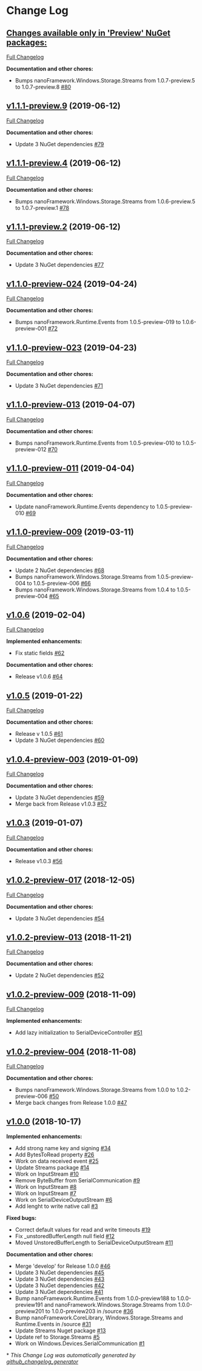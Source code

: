 # Change Log

## [**Changes available only in 'Preview' NuGet packages:**](https://github.com/nanoframework/lib-Windows.Devices.SerialCommunication/tree/HEAD)

[Full Changelog](https://github.com/nanoframework/lib-Windows.Devices.SerialCommunication/compare/v1.1.1-preview.9...HEAD)

**Documentation and other chores:**

- Bumps nanoFramework.Windows.Storage.Streams from 1.0.7-preview.5 to 1.0.7-preview.8 [\#80](https://github.com/nanoframework/lib-Windows.Devices.SerialCommunication/pull/80)

## [v1.1.1-preview.9](https://github.com/nanoframework/lib-Windows.Devices.SerialCommunication/tree/v1.1.1-preview.9) (2019-06-12)
[Full Changelog](https://github.com/nanoframework/lib-Windows.Devices.SerialCommunication/compare/v1.1.1-preview.4...v1.1.1-preview.9)

**Documentation and other chores:**

- Update 3 NuGet dependencies [\#79](https://github.com/nanoframework/lib-Windows.Devices.SerialCommunication/pull/79)

## [v1.1.1-preview.4](https://github.com/nanoframework/lib-Windows.Devices.SerialCommunication/tree/v1.1.1-preview.4) (2019-06-12)
[Full Changelog](https://github.com/nanoframework/lib-Windows.Devices.SerialCommunication/compare/v1.1.1-preview.2...v1.1.1-preview.4)

**Documentation and other chores:**

- Bumps nanoFramework.Windows.Storage.Streams from 1.0.6-preview.5 to 1.0.7-preview.1 [\#78](https://github.com/nanoframework/lib-Windows.Devices.SerialCommunication/pull/78)

## [v1.1.1-preview.2](https://github.com/nanoframework/lib-Windows.Devices.SerialCommunication/tree/v1.1.1-preview.2) (2019-06-12)
[Full Changelog](https://github.com/nanoframework/lib-Windows.Devices.SerialCommunication/compare/v1.1.0-preview-024...v1.1.1-preview.2)

**Documentation and other chores:**

- Update 3 NuGet dependencies [\#77](https://github.com/nanoframework/lib-Windows.Devices.SerialCommunication/pull/77)

## [v1.1.0-preview-024](https://github.com/nanoframework/lib-Windows.Devices.SerialCommunication/tree/v1.1.0-preview-024) (2019-04-24)
[Full Changelog](https://github.com/nanoframework/lib-Windows.Devices.SerialCommunication/compare/v1.1.0-preview-023...v1.1.0-preview-024)

**Documentation and other chores:**

- Bumps nanoFramework.Runtime.Events from 1.0.5-preview-019 to 1.0.6-preview-001 [\#72](https://github.com/nanoframework/lib-Windows.Devices.SerialCommunication/pull/72)

## [v1.1.0-preview-023](https://github.com/nanoframework/lib-Windows.Devices.SerialCommunication/tree/v1.1.0-preview-023) (2019-04-23)
[Full Changelog](https://github.com/nanoframework/lib-Windows.Devices.SerialCommunication/compare/v1.1.0-preview-013...v1.1.0-preview-023)

**Documentation and other chores:**

- Update 3 NuGet dependencies [\#71](https://github.com/nanoframework/lib-Windows.Devices.SerialCommunication/pull/71)

## [v1.1.0-preview-013](https://github.com/nanoframework/lib-Windows.Devices.SerialCommunication/tree/v1.1.0-preview-013) (2019-04-07)
[Full Changelog](https://github.com/nanoframework/lib-Windows.Devices.SerialCommunication/compare/v1.1.0-preview-011...v1.1.0-preview-013)

**Documentation and other chores:**

- Bumps nanoFramework.Runtime.Events from 1.0.5-preview-010 to 1.0.5-preview-012 [\#70](https://github.com/nanoframework/lib-Windows.Devices.SerialCommunication/pull/70)

## [v1.1.0-preview-011](https://github.com/nanoframework/lib-Windows.Devices.SerialCommunication/tree/v1.1.0-preview-011) (2019-04-04)
[Full Changelog](https://github.com/nanoframework/lib-Windows.Devices.SerialCommunication/compare/v1.1.0-preview-009...v1.1.0-preview-011)

**Documentation and other chores:**

- Update nanoFramework.Runtime.Events dependency to 1.0.5-preview-010 [\#69](https://github.com/nanoframework/lib-Windows.Devices.SerialCommunication/pull/69)

## [v1.1.0-preview-009](https://github.com/nanoframework/lib-Windows.Devices.SerialCommunication/tree/v1.1.0-preview-009) (2019-03-11)
[Full Changelog](https://github.com/nanoframework/lib-Windows.Devices.SerialCommunication/compare/v1.0.6...v1.1.0-preview-009)

**Documentation and other chores:**

- Update 2 NuGet dependencies [\#68](https://github.com/nanoframework/lib-Windows.Devices.SerialCommunication/pull/68)
- Bumps nanoFramework.Windows.Storage.Streams from 1.0.5-preview-004 to 1.0.5-preview-006 [\#66](https://github.com/nanoframework/lib-Windows.Devices.SerialCommunication/pull/66)
- Bumps nanoFramework.Windows.Storage.Streams from 1.0.4 to 1.0.5-preview-004 [\#65](https://github.com/nanoframework/lib-Windows.Devices.SerialCommunication/pull/65)

## [v1.0.6](https://github.com/nanoframework/lib-Windows.Devices.SerialCommunication/tree/v1.0.6) (2019-02-04)
[Full Changelog](https://github.com/nanoframework/lib-Windows.Devices.SerialCommunication/compare/v1.0.5...v1.0.6)

**Implemented enhancements:**

- Fix static fields [\#62](https://github.com/nanoframework/lib-Windows.Devices.SerialCommunication/pull/62)

**Documentation and other chores:**

- Release v1.0.6 [\#64](https://github.com/nanoframework/lib-Windows.Devices.SerialCommunication/pull/64)

## [v1.0.5](https://github.com/nanoframework/lib-Windows.Devices.SerialCommunication/tree/v1.0.5) (2019-01-22)
[Full Changelog](https://github.com/nanoframework/lib-Windows.Devices.SerialCommunication/compare/v1.0.4-preview-003...v1.0.5)

**Documentation and other chores:**

- Release v 1.0.5 [\#61](https://github.com/nanoframework/lib-Windows.Devices.SerialCommunication/pull/61)
- Update 3 NuGet dependencies [\#60](https://github.com/nanoframework/lib-Windows.Devices.SerialCommunication/pull/60)

## [v1.0.4-preview-003](https://github.com/nanoframework/lib-Windows.Devices.SerialCommunication/tree/v1.0.4-preview-003) (2019-01-09)
[Full Changelog](https://github.com/nanoframework/lib-Windows.Devices.SerialCommunication/compare/v1.0.3...v1.0.4-preview-003)

**Documentation and other chores:**

- Update 3 NuGet dependencies [\#59](https://github.com/nanoframework/lib-Windows.Devices.SerialCommunication/pull/59)
- Merge back from Release v1.0.3 [\#57](https://github.com/nanoframework/lib-Windows.Devices.SerialCommunication/pull/57)

## [v1.0.3](https://github.com/nanoframework/lib-Windows.Devices.SerialCommunication/tree/v1.0.3) (2019-01-07)
[Full Changelog](https://github.com/nanoframework/lib-Windows.Devices.SerialCommunication/compare/v1.0.2-preview-017...v1.0.3)

**Documentation and other chores:**

- Release v1.0.3 [\#56](https://github.com/nanoframework/lib-Windows.Devices.SerialCommunication/pull/56)

## [v1.0.2-preview-017](https://github.com/nanoframework/lib-Windows.Devices.SerialCommunication/tree/v1.0.2-preview-017) (2018-12-05)
[Full Changelog](https://github.com/nanoframework/lib-Windows.Devices.SerialCommunication/compare/v1.0.2-preview-013...v1.0.2-preview-017)

**Documentation and other chores:**

- Update 3 NuGet dependencies [\#54](https://github.com/nanoframework/lib-Windows.Devices.SerialCommunication/pull/54)

## [v1.0.2-preview-013](https://github.com/nanoframework/lib-Windows.Devices.SerialCommunication/tree/v1.0.2-preview-013) (2018-11-21)
[Full Changelog](https://github.com/nanoframework/lib-Windows.Devices.SerialCommunication/compare/v1.0.2-preview-009...v1.0.2-preview-013)

**Documentation and other chores:**

- Update 2 NuGet dependencies [\#52](https://github.com/nanoframework/lib-Windows.Devices.SerialCommunication/pull/52)

## [v1.0.2-preview-009](https://github.com/nanoframework/lib-Windows.Devices.SerialCommunication/tree/v1.0.2-preview-009) (2018-11-09)
[Full Changelog](https://github.com/nanoframework/lib-Windows.Devices.SerialCommunication/compare/v1.0.2-preview-004...v1.0.2-preview-009)

**Implemented enhancements:**

- Add lazy initialization to SerialDeviceController [\#51](https://github.com/nanoframework/lib-Windows.Devices.SerialCommunication/pull/51)

## [v1.0.2-preview-004](https://github.com/nanoframework/lib-Windows.Devices.SerialCommunication/tree/v1.0.2-preview-004) (2018-11-08)
[Full Changelog](https://github.com/nanoframework/lib-Windows.Devices.SerialCommunication/compare/v1.0.0...v1.0.2-preview-004)

**Documentation and other chores:**

- Bumps nanoFramework.Windows.Storage.Streams from 1.0.0 to 1.0.2-preview-006 [\#50](https://github.com/nanoframework/lib-Windows.Devices.SerialCommunication/pull/50)
- Merge back changes from Release 1.0.0 [\#47](https://github.com/nanoframework/lib-Windows.Devices.SerialCommunication/pull/47)

## [v1.0.0](https://github.com/nanoframework/lib-Windows.Devices.SerialCommunication/tree/v1.0.0) (2018-10-17)
**Implemented enhancements:**

- Add strong name key and signing [\#34](https://github.com/nanoframework/lib-Windows.Devices.SerialCommunication/pull/34)
- Add BytesToRead property [\#26](https://github.com/nanoframework/lib-Windows.Devices.SerialCommunication/pull/26)
- Work on data received event [\#25](https://github.com/nanoframework/lib-Windows.Devices.SerialCommunication/pull/25)
- Update Streams package [\#14](https://github.com/nanoframework/lib-Windows.Devices.SerialCommunication/pull/14)
- Work on InputStream [\#10](https://github.com/nanoframework/lib-Windows.Devices.SerialCommunication/pull/10)
- Remove ByteBuffer from SerialCommunication [\#9](https://github.com/nanoframework/lib-Windows.Devices.SerialCommunication/pull/9)
- Work on InputStream [\#8](https://github.com/nanoframework/lib-Windows.Devices.SerialCommunication/pull/8)
- Work on InputStream [\#7](https://github.com/nanoframework/lib-Windows.Devices.SerialCommunication/pull/7)
- Work on SerialDeviceOutputStream [\#6](https://github.com/nanoframework/lib-Windows.Devices.SerialCommunication/pull/6)
- Add lenght to write native call [\#3](https://github.com/nanoframework/lib-Windows.Devices.SerialCommunication/pull/3)

**Fixed bugs:**

- Correct default values for read and write timeouts [\#19](https://github.com/nanoframework/lib-Windows.Devices.SerialCommunication/pull/19)
- Fix \_unstoredBufferLength null field [\#12](https://github.com/nanoframework/lib-Windows.Devices.SerialCommunication/pull/12)
- Moved UnstoredBufferLength to SerialDeviceOutputStream [\#11](https://github.com/nanoframework/lib-Windows.Devices.SerialCommunication/pull/11)

**Documentation and other chores:**

- Merge 'develop' for Release 1.0.0 [\#46](https://github.com/nanoframework/lib-Windows.Devices.SerialCommunication/pull/46)
- Update 3 NuGet dependencies [\#45](https://github.com/nanoframework/lib-Windows.Devices.SerialCommunication/pull/45)
- Update 3 NuGet dependencies [\#43](https://github.com/nanoframework/lib-Windows.Devices.SerialCommunication/pull/43)
- Update 3 NuGet dependencies [\#42](https://github.com/nanoframework/lib-Windows.Devices.SerialCommunication/pull/42)
- Update 3 NuGet dependencies [\#41](https://github.com/nanoframework/lib-Windows.Devices.SerialCommunication/pull/41)
- Bump nanoFramework.Runtime.Events from 1.0.0-preview188 to 1.0.0-preview191 and nanoFramework.Windows.Storage.Streams from 1.0.0-preview201 to 1.0.0-preview203 in /source [\#36](https://github.com/nanoframework/lib-Windows.Devices.SerialCommunication/pull/36)
- Bump nanoFramework.CoreLibrary, Windows.Storage.Streams and Runtime.Events in /source [\#31](https://github.com/nanoframework/lib-Windows.Devices.SerialCommunication/pull/31)
- Update Streams Nuget package [\#13](https://github.com/nanoframework/lib-Windows.Devices.SerialCommunication/pull/13)
- Update ref to Storage.Streams [\#5](https://github.com/nanoframework/lib-Windows.Devices.SerialCommunication/pull/5)
- Work on Windows.Devices.SerialCommunication [\#1](https://github.com/nanoframework/lib-Windows.Devices.SerialCommunication/pull/1)



\* *This Change Log was automatically generated by [github_changelog_generator](https://github.com/skywinder/Github-Changelog-Generator)*